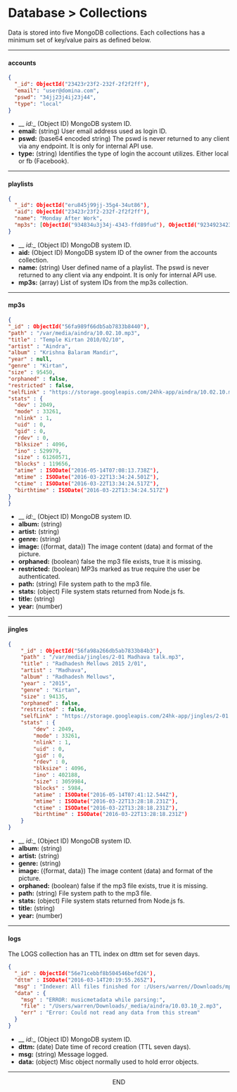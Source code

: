 <div class="page-header">
  <h1  id="page-title">Database > Collections</h1>
</div>

Data is stored into five MongoDB collections. Each collections has a minimum set of key/value pairs
 as defined below.


___
#### accounts

```json
{
  "_id": ObjectId("23423r23f2-232f-2f2f2ff"),
  "email": "user@domina.com",
  "pswd": "34jj23j4ij23j44",
  "type": "local"
}
```
* __ _id:__ (Object ID) MongoDB system ID.
* __email:__ (string) User email address used as login ID.
* __pswd:__ (base64 encoded string)
The pswd is never returned to any client via any endpoint. It is only for internal API use.
* __type:__ (string) Identifies the type of login the account utilizes. Either local or fb (Facebook).


___
#### playlists

```json
{
  "_id": ObjectId("eru845j99jj-35g4-34ut86"),
  "aid": ObjectId("23423r23f2-232f-2f2f2ff"),
  "name": "Monday After Work",
  "mp3s": [ObjectId("934834u3j34j-4343-ffd89fud"), ObjectId("9234923423i4j-4234-dfsdfn")]
}
```
* __ _id:__ (Object ID) MongoDB system ID.
* __aid:__ (Object ID) MongoDB system ID of the owner from the accounts collection.
* __name:__ (string) User defined name of a playlist.
The pswd is never returned to any client via any endpoint. It is only for internal API use.
* __mp3s:__ (array) List of system IDs from the mp3s collection.



___
#### mp3s

```json
{
"_id" : ObjectId("56fa989f66db5ab7833b8440"),
"path" : "/var/media/aindra/10.02.10.mp3",
"title" : "Temple Kirtan 2010/02/10",
"artist" : "Aindra",
"album" : "Krishna Balaram Mandir",
"year" : null,
"genre" : "Kirtan",
"size" : 95450,
"orphaned" : false,
"restricted" : false,
"selfLink" : "https://storage.googleapis.com/24hk-app/aindra/10.02.10.mp3",
"stats" : {
  "dev" : 2049,
  "mode" : 33261,
  "nlink" : 1,
  "uid" : 0,
  "gid" : 0,
  "rdev" : 0,
  "blksize" : 4096,
  "ino" : 529979,
  "size" : 61260571,
  "blocks" : 119656,
  "atime" : ISODate("2016-05-14T07:08:13.738Z"),
  "mtime" : ISODate("2016-03-22T13:34:24.501Z"),
  "ctime" : ISODate("2016-03-22T13:34:24.517Z"),
  "birthtime" : ISODate("2016-03-22T13:34:24.517Z")
}
}
```
* __ _id:__ (Object ID) MongoDB system ID.
* __album:__ (string)
* __artist:__ (string)
* __genre:__ (string)
* __image:__ ({format, data}) The image content (data) and format of the picture.
* __orphaned:__ (boolean) false the mp3 file exists, true it is missing.
* __restricted:__ (boolean) MP3s marked as true require the user be authenticated.
* __path:__ (string) File system path to the mp3 file.
* __stats:__ (object) File system stats returned from Node.js fs.
* __title:__ (string)
* __year:__ (number)







___
#### jingles

```json
{
	"_id" : ObjectId("56fa98a266db5ab7833b84b3"),
	"path" : "/var/media/jingles/2-01 Madhava talk.mp3",
	"title" : "Radhadesh Mellows 2015 2/01",
	"artist" : "Madhava",
	"album" : "Radhadesh Mellows",
	"year" : "2015",
	"genre" : "Kirtan",
	"size" : 94135,
	"orphaned" : false,
	"restricted" : false,
	"selfLink" : "https://storage.googleapis.com/24hk-app/jingles/2-01 Madhava talk.mp3",
	"stats" : {
		"dev" : 2049,
		"mode" : 33261,
		"nlink" : 1,
		"uid" : 0,
		"gid" : 0,
		"rdev" : 0,
		"blksize" : 4096,
		"ino" : 402188,
		"size" : 3059984,
		"blocks" : 5984,
		"atime" : ISODate("2016-05-14T07:41:12.544Z"),
		"mtime" : ISODate("2016-03-22T13:28:18.231Z"),
		"ctime" : ISODate("2016-03-22T13:28:18.231Z"),
		"birthtime" : ISODate("2016-03-22T13:28:18.231Z")
	}
}
```
* __ _id:__ (Object ID) MongoDB system ID.
* __album:__ (string)
* __artist:__ (string)
* __genre:__ (string)
* __image:__ ({format, data}) The image content (data) and format of the picture.
* __orphaned:__ (boolean) false if the mp3 file exists, true it is missing.
* __path:__ (string) File system path to the mp3 file.
* __stats:__ (object) File system stats returned from Node.js fs.
* __title:__ (string)
* __year:__ (number)


___
#### logs
The LOGS collection has an TTL index on dttm set for seven days.

```json
{
  "_id" : ObjectId("56e71cebbf8b504546befd26"),
  "dttm" : ISODate("2016-03-14T20:19:55.265Z"),
  "msg" : "Indexer: All files finished for :/Users/warren//Downloads/mp3-id3-tag-samples",
  "data" : {
    "msg" : "ERROR: musicmetadata while parsing:",
    "file" : "/Users/warren/Downloads/_media/aindra/10.03.10_2.mp3",
    "err" : "Error: Could not read any data from this stream"
  }
}
```
* __ _id:__ (Object ID) MongoDB system ID.
* __dttm:__ (date) Date time of record creation (TTL seven days).
* __msg:__ (string) Message logged.
* __data:__ (object) Misc object normally used to hold error objects.



___
<div style="margin:0 auto;text-align:center;">END</div>
